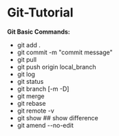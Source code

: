 # Git-Tutorial
**Git Basic Commands:**

 - git add .
 - git commit -m "commit message"
 - git pull
 - git push origin local_branch
 - git log
 - git status
 - git branch [-m -D]
 - git merge
 - git rebase
 - git remote -v
 - git show  ## show difference
 - git amend --no-edit
